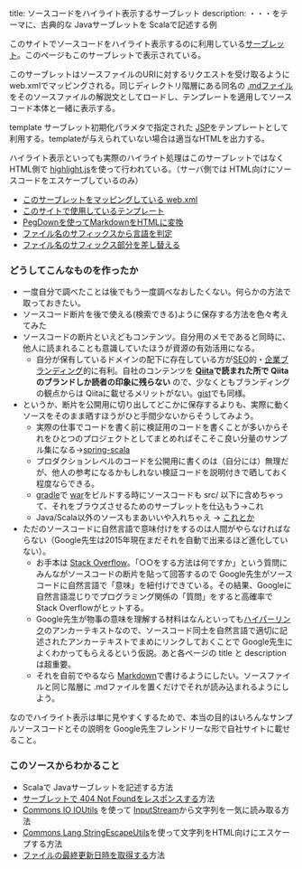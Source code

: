 title: ソースコードをハイライト表示するサーブレット
description: ・・・をテーマに、古典的な Javaサーブレットを Scalaで記述する例

このサイトでソースコードをハイライト表示するのに利用している<a href="#" data-wikipedia-page="Java_Servlet">サーブレット</a>。このページもこのサーブレットで表示されている。

このサーブレットはソースファイルのURIに対するリクエストを受け取るように web.xmlでマッピングされる。同じディレクトリ階層にある同名の <a href="#" data-wikipedia-page="Markdown">.mdファイル</a>をそのソースファイルの解説文としてロードし、テンプレートを適用してソースコード本体と一緒に表示する。

template サーブレット初期化パラメタで指定された <a href="#" data-wikipedia-page="JavaServer_Pages">JSP</a>をテンプレートとして利用する。templateが与えられていない場合は適当なHTMLを出力する。

ハイライト表示といっても実際のハイライト処理はこのサーブレットではなく HTML側で [highlight.js](https://highlightjs.org/)を使って行われている。（サーバ側では HTML向けにソースコードをエスケープしているのみ）

- [このサーブレットをマッピングしている web.xml](${contextRoot}/src/examples/webapp/WEB-INF/web.xml)
- [このサイトで使用しているテンプレート](${contextRoot}/src/examples/webapp/WEB-INF/jsp/highlight.jsp)
- [PegDownを使ってMarkdownをHTMLに変換](./RenderMarkdown.scala)
- [ファイル名のサフィックスから言語を判定](./FilenameSuffixes.scala)
- [ファイル名のサフィックス部分を差し替える](./ReplaceFilenameSuffix.scala)

### どうしてこんなものを作ったか

- 一度自分で調べたことは後でもう一度調べなおしたくない。何らかの方法で取っておきたい。
- ソースコード断片を後で使える(検索できる)ように保存する方法を色々考えてみた
- ソースコードの断片といえどもコンテンツ。自分用のメモであると同時に、他人に読まれることも意識していたほうが資源の有効活用になる。
    - 自分が保有しているドメインの配下に存在している方が<a href="#" data-wikipedia-page="検索エンジン最適化">SEO</a>的・<a href="#" data-wikipedia-page="企業ブランディング">企業ブランディング</a>的に有利。自社のコンテンツを **[Qiita](https://qiita.com/)で読まれた所で Qiitaのブランドしか読者の印象に残らない** ので、少なくともブランディングの観点からは Qiitaに載せるメリットがない。[gist](https://gist.github.com/)でも同様。
- というか、断片を公開用に切り出してどこかに保存するよりも、実際に動くソースをそのまま晒すほうがひと手間少ないからそうしてみよう。
    - 実際の仕事でコードを書く前に検証用のコードを書くことが多いからそれをひとつのプロジェクトとしてまとめればそこそこ良い分量のサンプル集になる→[spring-scala](http://www.walbrix.com/spring-scala/)
    - プロダクションレベルのコードを公開用に書くのは（自分には）無理だが、他人の参考になるかもしれない検証コードを説明付きで晒しておく程度ならできる。
    - [gradle](https://gradle.org/)で <a href="#" data-wikipedia-page="WAR_%28アーカイバ%29">war</a>をビルドする時にソースコードも src/ 以下に含めちゃって、それをブラウズさせるためのサーブレットを仕込もう→これ
    - Java/Scala以外のソースもまあいいや入れちゃえ → [これとか](${contextRoot}/src/examples/webapp/api.php)
- ただのソースコードに自然言語で意味付けをするのは人間がやらなければならない（Google先生は2015年現在まだそれを自動で出来るほど進化していない）。
    - お手本は <a href="#" data-wikipedia-page="Stack_Overflow">Stack Overflow</a>。「○○をする方法は何ですか」という質問にみんながソースコードの断片を貼って回答するので Google先生がソースコードに自然言語で「意味」を紐付けできている。その結果、Googleに自然言語混じりでプログラミング関係の「質問」をすると高確率で Stack Overflowがヒットする。
    - Google先生が物事の意味を理解する材料はなんといっても<a href="#" data-wikipedia-page="ハイパーリンク">ハイパーリンク</a>のアンカーテキストなので、ソースコード同士を自然言語で適切に記述されたアンカーテキストでまめにリンクしておくことで Google先生によくわかってもらえるという仮説。あと各ページの title と descriptionは超重要。
    - それを自前でやるなら <a href="#" data-wikipedia-page="Markdown">Markdown</a>で書けるようにしたい。ソースファイルと同じ階層に .mdファイルを置くだけでそれが読み込まれるようにしよう。

なのでハイライト表示は単に見やすくするためで、本当の目的はいろんなサンプルソースコードとその説明を Google先生フレンドリーな形で自社サイトに載せること。

### このソースからわかること

- Scalaで Javaサーブレットを記述する方法
- [サーブレットで 404 Not Foundをレスポンスする](http://docs.oracle.com/javaee/6/api/javax/servlet/http/HttpServletResponse.html#sendError%28int%29)方法
- [Commons IO IOUtils](http://commons.apache.org/proper/commons-io/javadocs/api-release/org/apache/commons/io/IOUtils.html) を使って [InputStream](https://docs.oracle.com/javase/jp/6/api/java/io/InputStream.html)から文字列を一気に読み取る方法
- [Commons Lang StringEscapeUtils](https://commons.apache.org/proper/commons-lang/javadocs/api-release/org/apache/commons/lang3/StringEscapeUtils.html)を使って文字列をHTML向けにエスケープする方法
- [ファイルの最終更新日時を取得する](https://docs.oracle.com/javase/jp/6/api/java/io/File.html#lastModified%28%29)方法

